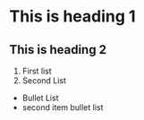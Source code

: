 # This is heading 1
## This is heading 2
1) First list
2) Second List
+ Bullet List
+ second item bullet list

